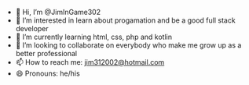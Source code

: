 - 👋 Hi, I’m @JimInGame302
- 👀 I’m interested in learn about progamation and be a good full stack developer
- 🌱 I’m currently learning html, css, php and kotlin
- 💞️ I’m looking to collaborate on everybody who make me grow up as a better professional
- 📫 How to reach me: jim312002@hotmail.com
- 😄 Pronouns: he/his
<!---
JimInGame302/JimInGame302 is a ✨ special ✨ repository because its `README.md` (this file) appears on your GitHub profile.
You can click the Preview link to take a look at your changes.
--->
